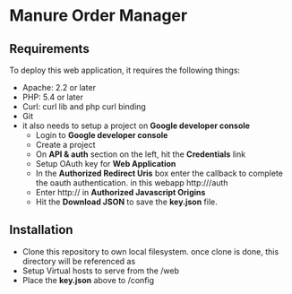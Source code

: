 # Manure Order Manager
## Requirements 
To deploy this web application,  it requires the following things:
* Apache: 2.2 or later
* PHP: 5.4 or later
* Curl: curl lib and php curl binding
* Git
* it also needs to setup a project on **Google developer console**
  * Login to **Google developer console**
  * Create a project
  * On **API & auth** section on the left, hit the **Credentials** link
  * Setup OAuth key for **Web Application**
  * In the **Authorized Redirect Uris** box enter the callback to complete the oauth authentication. in this webapp http://<domain>/auth
  * Enter http://<domain> in **Authorized Javascript Origins**
  * Hit the **Download JSON** to save the **key.json** file.
  
## Installation
* Clone this repository to own local filesystem. once clone is done, this directory will be referenced as <web-app-root>
* Setup Virtual hosts to serve from the <web-app-root>/web
* Place the **key.json** above to <web-app-root>/config


